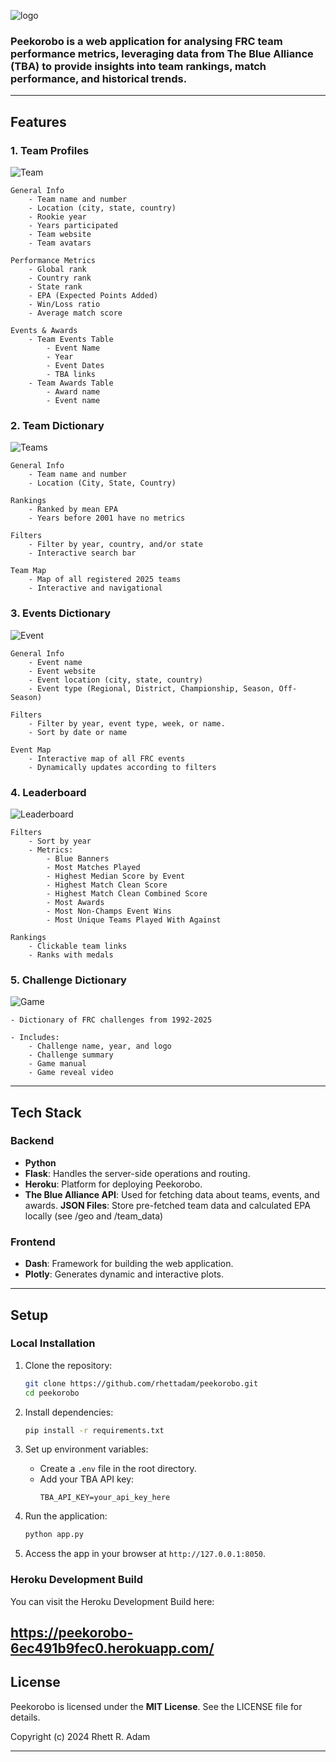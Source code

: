 ![logo](assets/logo.png)

### **Peekorobo is a web application for analysing FRC team performance metrics, leveraging data from The Blue Alliance (TBA) to provide insights into team rankings, match performance, and historical trends.**

---

## Features

### 1. **Team Profiles**

![Team](assets/readme/Team.png)

    General Info
        - Team name and number
        - Location (city, state, country)
        - Rookie year
        - Years participated
        - Team website
        - Team avatars
    
    Performance Metrics
        - Global rank
        - Country rank
        - State rank
        - EPA (Expected Points Added)
        - Win/Loss ratio
        - Average match score
     
    Events & Awards
        - Team Events Table
            - Event Name
            - Year
            - Event Dates
            - TBA links
        - Team Awards Table
            - Award name
            - Event name
            
### 2. **Team Dictionary**

![Teams](assets/readme/Teams.png)

    General Info
        - Team name and number
        - Location (City, State, Country)

    Rankings
        - Ranked by mean EPA
        - Years before 2001 have no metrics

    Filters
        - Filter by year, country, and/or state
        - Interactive search bar

    Team Map
        - Map of all registered 2025 teams
        - Interactive and navigational
        
### 3. **Events Dictionary**

![Event](assets/readme/Event.png)

    General Info
        - Event name
        - Event website
        - Event location (city, state, country)
        - Event type (Regional, District, Championship, Season, Off-Season)
        
    Filters
        - Filter by year, event type, week, or name.
        - Sort by date or name
        
    Event Map
        - Interactive map of all FRC events
        - Dynamically updates according to filters
    
### 4. **Leaderboard**

![Leaderboard](assets/readme/Leaderboard.png)

    Filters
        - Sort by year
        - Metrics:
            - Blue Banners
            - Most Matches Played
            - Highest Median Score by Event
            - Highest Match Clean Score
            - Highest Match Clean Combined Score
            - Most Awards
            - Most Non-Champs Event Wins
            - Most Unique Teams Played With Against
            
    Rankings
        - Clickable team links
        - Ranks with medals

### 5. **Challenge Dictionary**

![Game](assets/readme/Game.png)

    - Dictionary of FRC challenges from 1992-2025
    
    - Includes:
        - Challenge name, year, and logo
        - Challenge summary
        - Game manual
        - Game reveal video  

---

## Tech Stack

### Backend
- **Python**
- **Flask**: Handles the server-side operations and routing.
- **Heroku**: Platform for deploying Peekorobo.
- **The Blue Alliance API**: Used for fetching data about teams, events, and awards.
  **JSON Files**: Store pre-fetched team data and calculated EPA locally (see /geo and /team_data)

### Frontend
- **Dash**: Framework for building the web application.
- **Plotly**: Generates dynamic and interactive plots.

---

## Setup

### Local Installation
1. Clone the repository:
   ```bash
   git clone https://github.com/rhettadam/peekorobo.git
   cd peekorobo
   ```

2. Install dependencies:
   ```bash
   pip install -r requirements.txt
   ```

3. Set up environment variables:
   - Create a `.env` file in the root directory.
   - Add your TBA API key:
     ```env
     TBA_API_KEY=your_api_key_here
     ```

4. Run the application:
   ```bash
   python app.py
   ```

5. Access the app in your browser at `http://127.0.0.1:8050`.

### Heroku Development Build
You can visit the Heroku Development Build here:

https://peekorobo-6ec491b9fec0.herokuapp.com/
---

## **License**

Peekorobo is licensed under the **MIT License**. See the LICENSE file for details.

Copyright (c) 2024 Rhett R. Adam

---
